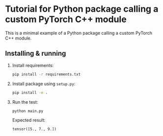 # Tutorial for Python package calling a custom PyTorch C++ module

This is a minimal example of a Python package calling a custom PyTorch C++ module.

## Installing & running

1. Install requirements:
    ```bash
    pip install -r requirements.txt
    ```

2. Install package using `setup.py`:
    ```bash
    pip install -e .
    ```

3. Run the test:
    ```bash
    python main.py
    ```
    Expected result:
    ```
    tensor([5., 7., 9.])
    ```